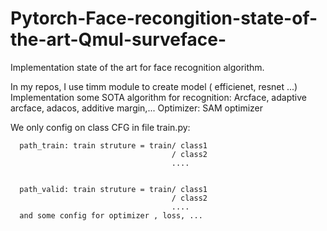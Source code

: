 # Pytorch-Face-recongition-state-of-the-art-Qmul-surveface-

Implementation state of the art for face recognition algorithm.


In my repos, I use timm module to create model ( efficienet, resnet ...)
Implementation some SOTA algorithm for recognition: Arcface, adaptive arcface, adacos, additive margin,... 
Optimizer: SAM optimizer


We only config on class CFG in file train.py:


      path_train: train struture = train/ class1
                                        / class2
                                        ....


      path_valid: train struture = train/ class1
                                        / class2
                                        ....
      and some config for optimizer , loss, ...
